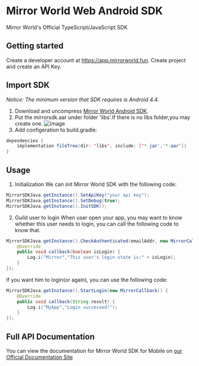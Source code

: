 # Mirror World Web Android SDK

Mirror World's Official TypeScript/JavaScript SDK

## Getting started
Create a developer account at https://app.mirrorworld.fun. Create project and create an API Key.

## Import SDK
*Notice:
The minimum version that SDK requires is Android 4.4.*

1. Download and uncompress [Mirror World Android SDK](http://games.mirrorworld.fun/market_sdk/mirrorsdk.aar).
2. Put the mirrorsdk.aar under folder 'libs'.If there is no libs folder,you may create one.
   ![image](https://internal-api-drive-stream.feishu.cn/space/api/box/stream/download/v2/cover/boxcnm7QhYooAjDdWrAZYp8zB2e/?fallback_source=1&height=1280&mount_node_token=doxcnIIeWAQW8ESeiGush255kXd&mount_point=docx_image&policy=equal&width=1280)
3. Add configeration to build.gradle:
```java
dependencies {
    implementation fileTree(dir: 'libs', include: ['*.jar','*.aar'])
}
```

## Usage
1. Initialization
   We can init Mirror World SDK with the following code:
```java
MirrorSDKJava.getInstance().SetApiKey("your api key");
MirrorSDKJava.getInstance().SetDebug(true);
MirrorSDKJava.getInstance().InitSDK();
```

2. Guild user to login
   When user open your app, you may want to know whether this user needs to login, you can call the following code to know that.
```java
MirrorSDKJava.getInstance().CheckAuthenticated(emailAddr, new MirrorCallback() {
    @Override
    public void callback(boolean isLogin) {
        Log.i("Mirror","This user's login state is:" + isLogin);
    }
});
```
If you want him to login(or again), you can use the following code:
```java
MirrorSDKJava.getInstance().StartLogin(new MirrorCallback() {
    @Override
    public void callback(String result) {
        Log.i("MyApp","Login successed!");
    }
});
```

## Full API Documentation
You can view the documentation for Mirror World SDK for Mobile on [our Official Documentation Site](https://docs.mirrorworld.fun/overview/introduction)
